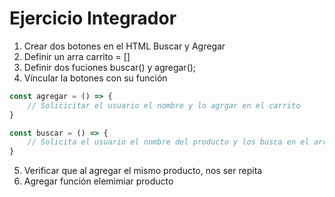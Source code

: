 # Ejercicio Integrador
1. Crear dos botones en el HTML Buscar y Agregar
2. Definir un arra carrito = []
3. Definir dos fuciones buscar() y agregar();
4. Víncular la botones con su función

``` javascript
const agregar = () => {
    // Solicicitar el usuario el nombre y lo agrgar en el carrito
}
```

``` javascript
const buscar = () => {
    // Solicita el usuario el nombre del producto y los busca en el array del carrito, si lo encutra lo muestra por consola y si no muestra un mensaje de error por consolar
}
```

5. Verificar que al agregar el mismo producto, nos ser repita
6. Agregar función elemimiar producto